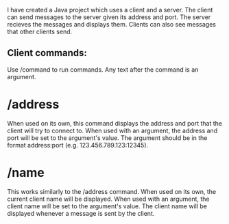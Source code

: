 I have created a Java project which uses a client and a server. The client can send messages to the server given its address and port.
The server recieves the messages and displays them. Clients can also see messages that other clients send.

## Client commands:
Use /command to run commands. Any text after the command is an argument.

# /address
When used on its own, this command displays the address and port that the client will try to connect to.
When used with an argument, the address and port will be set to the argument's value. The argument
should be in the format address:port (e.g. 123.456.789.123:12345).

# /name
This works similarly to the /address command. When used on its own, the current client name will be displayed. When used
with an argument, the client name will be set to the argument's value. The client name will be displayed whenever a message
is sent by the client.

